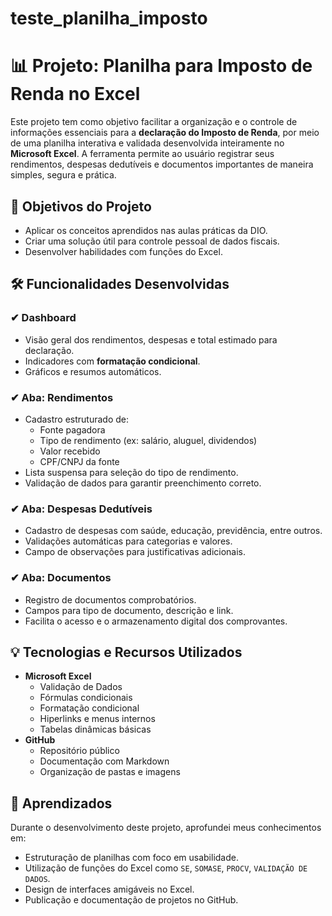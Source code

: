 # teste_planilha_imposto

# 📊 Projeto: Planilha para Imposto de Renda no Excel

Este projeto tem como objetivo facilitar a organização e o controle de informações essenciais para a **declaração do Imposto de Renda**, por meio de uma planilha interativa e validada desenvolvida inteiramente no **Microsoft Excel**. A ferramenta permite ao usuário registrar seus rendimentos, despesas dedutíveis e documentos importantes de maneira simples, segura e prática.

## 🎯 Objetivos do Projeto

- Aplicar os conceitos aprendidos nas aulas práticas da DIO.
- Criar uma solução útil para controle pessoal de dados fiscais.
- Desenvolver habilidades com funções do Excel.

## 🛠️ Funcionalidades Desenvolvidas

### ✔ Dashboard 
- Visão geral dos rendimentos, despesas e total estimado para declaração.
- Indicadores com **formatação condicional**.
- Gráficos e resumos automáticos.

### ✔ Aba: Rendimentos
- Cadastro estruturado de:
  - Fonte pagadora
  - Tipo de rendimento (ex: salário, aluguel, dividendos)
  - Valor recebido
  - CPF/CNPJ da fonte
- Lista suspensa para seleção do tipo de rendimento.
- Validação de dados para garantir preenchimento correto.

### ✔ Aba: Despesas Dedutíveis
- Cadastro de despesas com saúde, educação, previdência, entre outros.
- Validações automáticas para categorias e valores.
- Campo de observações para justificativas adicionais.

### ✔ Aba: Documentos
- Registro de documentos comprobatórios.
- Campos para tipo de documento, descrição e link.
- Facilita o acesso e o armazenamento digital dos comprovantes.

## 💡 Tecnologias e Recursos Utilizados

- **Microsoft Excel**
  - Validação de Dados
  - Fórmulas condicionais
  - Formatação condicional
  - Hiperlinks e menus internos
  - Tabelas dinâmicas básicas
- **GitHub**
  - Repositório público
  - Documentação com Markdown
  - Organização de pastas e imagens

## 🧠 Aprendizados

Durante o desenvolvimento deste projeto, aprofundei meus conhecimentos em:
- Estruturação de planilhas com foco em usabilidade.
- Utilização de funções do Excel como `SE`, `SOMASE`, `PROCV`, `VALIDAÇÃO DE DADOS`.
- Design de interfaces amigáveis no Excel.
- Publicação e documentação de projetos no GitHub.

